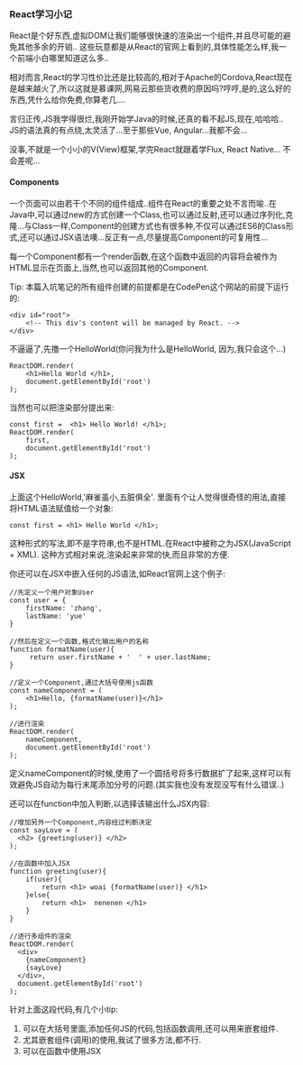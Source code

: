 ### React学习小记

React是个好东西,虚拟DOM让我们能够很快速的渲染出一个组件,并且尽可能的避免其他多余的开销.. 这些玩意都是从React的官网上看到的,具体性能怎么样,我一个前端小白哪里知道这么多..

相对而言,React的学习性价比还是比较高的,相对于Apache的Cordova,React现在是越来越火了,所以这就是慕课网,网易云那些货收费的原因吗?哼哼,是的,这么好的东西,凭什么给你免费,你算老几....

言归正传,JS我学得很烂,我刚开始学Java的时候,还真的看不起JS,现在,哈哈哈.. JS的语法真的有点绕,太灵活了...至于那些Vue, Angular...我都不会...

没事,不就是一个小小的V(View)框架,学完React就跟着学Flux, React Native... 不会差呢...

#### Components

一个页面可以由若干个不同的组件组成..组件在React的重要之处不言而喻..在Java中,可以通过new的方式创建一个Class,也可以通过反射,还可以通过序列化,克隆...与Class一样,Component的创建方式也有很多种,不仅可以通过ES6的Class形式,还可以通过JSX语法噢...反正有一点,尽量提高Component的可复用性...

每一个Component都有一个render函数,在这个函数中返回的内容将会被作为HTML显示在页面上,当然,也可以返回其他的Component.

Tip: 本篇入坑笔记的所有组件创建的前提都是在CodePen这个网站的前提下运行的:
    
    <div id="root">
        <!-- This div's content will be managed by React. -->
    </div>

不逼逼了,先撸一个HelloWorld(你问我为什么是HelloWorld, 因为,我只会这个...)

    ReactDOM.render(
        <h1>Hello World </h1>,
        document.getElementById('root')
    );

当然也可以把渲染部分提出来:

    const first =  <h1> Hello World! </h1>;
    ReactDOM.render(
        first,
        document.getElementById('root')
    );

#### JSX

上面这个HelloWorld,'麻雀虽小,五脏俱全'. 里面有个让人觉得很奇怪的用法,直接将HTML语法赋值给一个对象: 

    const first = <h1> Hello World </h1>;

这种形式的写法,即不是字符串,也不是HTML.在React中被称之为JSX(JavaScript + XML). 这种方式相对来说,渲染起来非常的快,而且非常的方便.

你还可以在JSX中嵌入任何的JS语法,如React官网上这个例子:

    //先定义一个用户对象User
    const user = {
        firstName: 'zhang',
        lastName: 'yue'
    }

    //然后在定义一个函数,格式化输出用户的名称
    function formatName(user){
         return user.firstName + '  ' + user.lastName;
    }

    //定义一个Component,通过大括号使用js函数
    const nameComponent = (
        <h1>Hello, {formatName(user)}</h1>
    );

    //进行渲染
    ReactDOM.render(
        nameComponent,
        document.getElementById('root')
    );

定义nameComponent的时候,使用了一个圆括号将多行数据扩了起来,这样可以有效避免JS自动为每行末尾添加分号的问题.(其实我也没有发现没写有什么错误..)

还可以在function中加入判断,以选择该输出什么JSX内容:

    //增加另外一个Component,内容经过判断决定
    const sayLove = (
      <h2> {greeting(user)} </h2>
    );

    //在函数中加入JSX
    function greeting(user){
        if(user){
            return <h1> woai {formatName(user)} </h1>
        }else{
            return <h1>  nenenen </h1>
        }
    }

    //进行多组件的渲染
    ReactDOM.render(
      <div>
        {nameComponent}
        {sayLove}
      </div>,                           
      document.getElementById('root')
    );

针对上面这段代码,有几个小tip:

1. 可以在大括号里面,添加任何JS的代码,包括函数调用,还可以用来嵌套组件.
2. 尤其嵌套组件(调用)的使用,我试了很多方法,都不行.
3. 可以在函数中使用JSX



